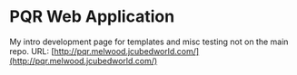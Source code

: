 PQR Web Application
==============
My intro development page for templates and misc testing not on the main repo. 
URL: [http://pqr.melwood.jcubedworld.com/](http://pqr.melwood.jcubedworld.com/)


<!--
Features
--------------
- The entire project has an APPVARS file that contains global information 
- Each page has an associated config file named "controller-foo.php" that contains page title, description, css/js to include, optional headers and footers.
- Each page can but doesn't need to have an associated model that can define various aspects of a potential object. However, since this is meant to be a mostly static framework it can be ignored. 
- Set up with GRUNT to allow automatic LESS compiling/watching by running the CLI command grunt in the project directory

Upcoming Features 
--------------
- Create scripts to automatically create associated config files with each page and automatically fill out the required variables.
- Create a script that converts to completely static website. This should render pure HTML/JS pages with no PHP.
 
Third Party Components 
--------------
- [Less](http://lesscss.org/) Styling 
- [Bootstrap](http://getbootstrap.com/) Front-end Framework  
- [Canvas JS](http://canvasjs.com/) JavaScript Chart API
- [noUISlider](http://refreshless.com/nouislider/) Form sliders API


Main Components 
--------------
- [Main JavaScript Class](https://github.com/JoshuaRogan/genetics/blob/master/public/js/population_genetics.js "JavaScript Class")
- [Client JavaScript Class](https://github.com/JoshuaRogan/genetics/blob/master/public/js/index.js "JavaScript Class") -->

